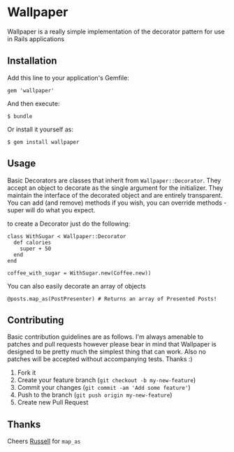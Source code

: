 # Wallpaper

Wallpaper is a really simple implementation of the decorator pattern for use in Rails applications

## Installation

Add this line to your application's Gemfile:

    gem 'wallpaper'

And then execute:

    $ bundle

Or install it yourself as:

    $ gem install wallpaper

## Usage

Basic Decorators are classes that inherit from `Wallpaper::Decorator`. They accept an object to decorate as the single argument for the initializer. They maintain the interface of the decorated object and are entirely transparent. You can add (and remove) methods if you wish, you can override methods - super will do what you expect.

to create a Decorator just do the following:

    class WithSugar < Wallpaper::Decorator
      def calories
        super + 50
      end
    end

    coffee_with_sugar = WithSugar.new(Coffee.new))

You can also easily decorate an array of objects

    @posts.map_as(PostPresenter) # Returns an array of Presented Posts!

## Contributing

Basic contribution guidelines are as follows. I'm always amenable to patches and pull requests however please bear in mind that Wallpaper is designed to be pretty much the simplest thing that can work. Also no patches will be accepted without accompanying tests. Thanks :)

1. Fork it
2. Create your feature branch (`git checkout -b my-new-feature`)
3. Commit your changes (`git commit -am 'Add some feature'`)
4. Push to the branch (`git push origin my-new-feature`)
5. Create new Pull Request

## Thanks

Cheers [Russell](http://rsslldnphy.com/) for `map_as`
